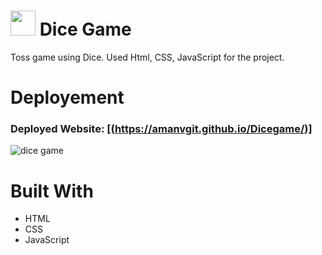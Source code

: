 # <img src="/images/favicon.ico" width="40"> Dice Game 
Toss game using Dice. Used Html, CSS, JavaScript for the project.

# Deployement
### Deployed Website: [(https://amanvgit.github.io/Dicegame/)]

![dice game](https://user-images.githubusercontent.com/88731279/184209736-547ddc5e-ef15-46d4-be84-c50e9c070857.png)

# Built With
* HTML
* CSS
* JavaScript
